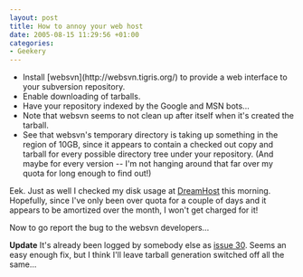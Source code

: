 ```yaml
---
layout: post
title: How to annoy your web host
date: 2005-08-15 11:29:56 +01:00
categories:
- Geekery
---
```

<ul>
  <li>Install [websvn](http://websvn.tigris.org/) to provide a web interface to your subversion repository.</li>
  <li>Enable downloading of tarballs.</li>
  <li>Have your repository indexed by the Google and MSN bots...</li>
  <li>Note that websvn seems to not clean up after itself when it's created the tarball.</li>
  <li>See that websvn's temporary directory is taking up something in the region of 10GB, since it appears to contain a checked out copy and tarball for every possible directory tree under your repository.  (And maybe for every version -- I'm not hanging around that far over my quota for long enough to find out!)</li>
</ul>

Eek.  Just as well I checked my disk usage at [DreamHost](http://www.dreamhost.com/r.cgi?wossname) this morning. Hopefully, since I've only been over quota for a couple of days and it appears to be amortized over the month, I won't get charged for it!

Now to go report the bug to the websvn developers...

**Update** It's already been logged by somebody else as [issue 30](http://websvn.tigris.org/issues/show_bug.cgi?id=30).  Seems an easy enough fix, but I think I'll leave tarball generation switched off all the same...
